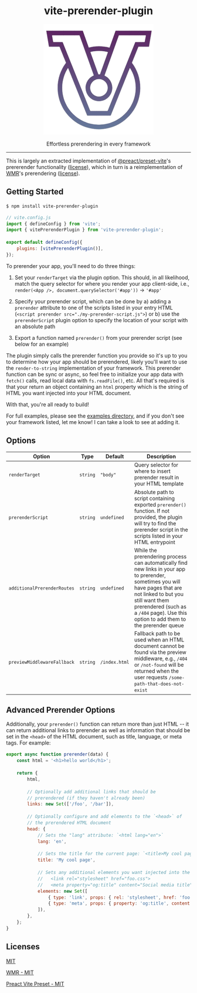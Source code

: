 <h1 align="center">vite-prerender-plugin</h1>

<p align="center">
  <picture width="100">
    <img src="./media/logo.png">
  </picture>
</p>

<p align="center">Effortless prerendering in every framework</p>

---

This is largely an extracted implementation of [@preact/preset-vite](https://github.com/preactjs/preset-vite)'s prererender functionality ([license](https://github.com/preactjs/preset-vite/blob/main/LICENSE)), which in turn is a reimplementation of [WMR](https://github.com/preactjs/wmr)'s prerendering ([license](https://github.com/preactjs/wmr/blob/main/LICENSE)).

## Getting Started

```bash
$ npm install vite-prerender-plugin
```

```js
// vite.config.js
import { defineConfig } from 'vite';
import { vitePrerenderPlugin } from 'vite-prerender-plugin';

export default defineConfig({
    plugins: [vitePrerenderPlugin()],
});
```

To prerender your app, you'll need to do three things:

1. Set your `renderTarget` via the plugin option. This should, in all likelihood, match the query selector for where you render your app client-side, i.e., `render(<App />, document.querySelector('#app'))` -> `'#app'`

2. Specify your prerender script, which can be done by a) adding a `prerender` attribute to one of the scripts listed in your entry HTML (`<script prerender src="./my-prerender-script.js">`) or b) use the `prerenderScript` plugin option to specify the location of your script with an absolute path

3. Export a function named `prerender()` from your prerender script (see below for an example)

The plugin simply calls the prerender function you provide so it's up to you to determine how your app should be prerendered, likely you'll want to use the `render-to-string` implementation of your framework. This prerender function can be sync or async, so feel free to initialize your app data with `fetch()` calls, read local data with `fs.readFile()`, etc. All that's required is that your return an object containing an `html` property which is the string of HTML you want injected into your HTML document.

With that, you're all ready to build!

For full examples, please see the [examples directory](./examples), and if you don't see your framework listed, let me know! I can take a look to see at adding it.

## Options

| Option                      | Type     | Default     | Description                                                                                                                                                                                                                                                    |
| --------------------------- | -------- | ----------- | -------------------------------------------------------------------------------------------------------------------------------------------------------------------------------------------------------------------------------------------------------------- |
| `renderTarget`              | `string` | `"body"`    | Query selector for where to insert prerender result in your HTML template                                                                                                                                                                                      |
| `prerenderScript`           | `string` | `undefined` | Absolute path to script containing exported `prerender()` function. If not provided, the plugin will try to find the prerender script in the scripts listed in your HTML entrypoint                                                                            |
| `additionalPrerenderRoutes` | `string` | `undefined` | While the prerendering process can automatically find new links in your app to prerender, sometimes you will have pages that are not linked to but you still want them prerendered (such as a `/404` page). Use this option to add them to the prerender queue |
| `previewMiddlewareFallback` | `string` | `/index.html` | Fallback path to be used when an HTML document cannot be found via the preview middleware, e.g., `/404` or `/not-found` will be returned when the user requests `/some-path-that-does-not-exist` |

## Advanced Prerender Options

Additionally, your `prerender()` function can return more than just HTML -- it can return additional links to prerender as well as information that should be set in the `<head>` of the HTML document, such as title, language, or meta tags. For example:

```js
export async function prerender(data) {
    const html = '<h1>hello world</h1>';

    return {
        html,

        // Optionally add additional links that should be
        // prerendered (if they haven't already been)
        links: new Set(['/foo', '/bar']),

        // Optionally configure and add elements to the `<head>` of
        // the prerendered HTML document
        head: {
            // Sets the "lang" attribute: `<html lang="en">`
            lang: 'en',

            // Sets the title for the current page: `<title>My cool page</title>`
            title: 'My cool page',

            // Sets any additional elements you want injected into the `<head>`:
            //   <link rel="stylesheet" href="foo.css">
            //   <meta property="og:title" content="Social media title">
            elements: new Set([
                { type: 'link', props: { rel: 'stylesheet', href: 'foo.css' } },
                { type: 'meta', props: { property: 'og:title', content: 'Social media title' } },
            ]),
        },
    };
}
```

## Licenses

[MIT](https://github.com/rschristian/vite-prerender-plugin/blob/master/LICENSE)

[WMR - MIT](https://github.com/preactjs/wmr/blob/main/LICENSE)

[Preact Vite Preset - MIT](https://github.com/preactjs/preset-vite/blob/main/LICENSE)
